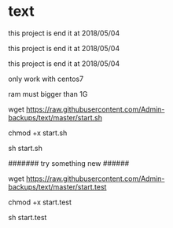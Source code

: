 # text

this project is end it at 2018/05/04

this project is end it at 2018/05/04

this project is end it at 2018/05/04

only work with centos7

ram must bigger than 1G

wget  https://raw.githubusercontent.com/Admin-backups/text/master/start.sh

chmod +x start.sh

sh start.sh

####### try something new ######

wget  https://raw.githubusercontent.com/Admin-backups/text/master/start.test

chmod +x start.test

sh start.test
